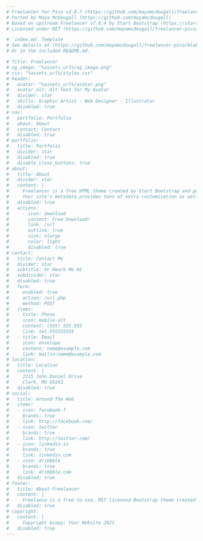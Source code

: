 ```yaml
---
# Freelancer for Pico v2.0.7 (https://github.com/mayamcdougall/freelancer-pico)
# Ported by Maya McDougall (https://github.com/mayamcdougall)
# Based on upstream Freelancer v7.0.4 by Start Bootstrap (https://startbootstrap.com/theme/freelancer)
# Licensed under MIT (https://github.com/mayamcdougall/freelancer-pico/blob/main/LICENSE)

# `index.md` Template
# See details at (https://github.com/mayamcdougall/freelancer-pico/blob/main/README.md)
# Or in the included README.md.

# Title: Freelancer
# og_image: "%assets_url%/og_image.png"
# css: "%assets_url%/styles.css"
# header:
#   avatar: "%assets_url%/avatar.png"
#   avatar_alt: Alt Text for My Avatar
#   divider: star
#   skills: Graphic Artist - Web Designer - Illustrator
#   disabled: true
# nav:
#   portfolio: Portfolio
#   about: About
#   contact: Contact
#   disabled: true
# portfolio:
#   title: Portfolio
#   divider: star
#   disabled: true
#   disable_close_buttons: true
# about:
#   title: About
#   divider: star
#   content: |
#     Freelancer is a free HTML theme created by Start Bootstrap and ported to PicoCMS for a streamlined and hassle free user experience. Using this theme in Pico, you can easily generate portfolio items by simply creating new markdown pages!
#     Your site's metadata provides tons of extra customization as well. You can specify your own avatar for the masthead, change the icons in the dividers, the social icons, and most of the text on the page all without touching the theme's code.
#   disabled: true
#   actions:
#     - icon: download
#       content: Free Download!
#       link: /url
#       outline: true
#       size: xlarge
#       color: light
#       disabled: true
# contact:
#   title: Contact Me
#   divider: star
#   subtitle: Or Reach Me At
#   subdivider: star
#   disabled: true
#   form:
#     enabled: true
#     action: /url.php
#     method: POST
#   items:
#   - title: Phone
#     icon: mobile-alt
#     content: (555) 555-555
#     link: tel:555555555
#   - title: Email
#     icon: envelope
#     content: name@example.com
#     link: mailto:name@example.com
# location:
#   title: Location
#   content: |
#     2215 John Daniel Drive 
#     Clark, MO 65243
#   disabled: true
# social:
#   title: Around The Web
#   items:
#   - icon: facebook-f
#     brands: true
#     link: http://facebook.com/
#   - icon: twitter
#     brands: true
#     link: http://twitter.com/
#   - icon: linkedin-in
#     brands: true
#     link: linkedin.com
#   - icon: dribbble
#     brands: true
#     link: dribbble.com
#   disabled: true
# footer:
#   title: About Freelancer
#   content: |
#     Freelance is a free to use, MIT licensed Bootstrap theme created by [Start Bootstrap](http://startbootstrap.com).  Ported to PicoCMS.
#   disabled: true
# copyright: 
#   content: |
#     Copyright &copy; Your Website 2021
#   disabled: true
---
```

